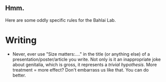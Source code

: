 ## Hmm. 
Here are some oddly specific rules for the Bahlai Lab. 
# Writing
- Never, ever use "Size matters:...." in  the title (or anything else) of a presentation/poster/article you write. Not only is it an inappropriate joke about genitalia, which is gross, it represents a _trivial hypothesis_. More treatment = more effect? Don't embarrass us like that. You can do better.
